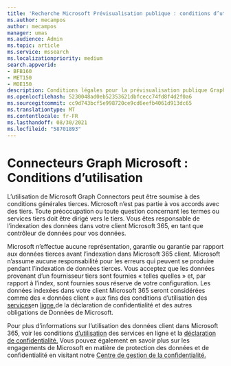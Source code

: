 ```yaml
---
title: 'Recherche Microsoft Prévisualisation publique : conditions d’utilisation'
ms.author: mecampos
author: mecampos
manager: umas
ms.audience: Admin
ms.topic: article
ms.service: mssearch
ms.localizationpriority: medium
search.appverid:
- BFB160
- MET150
- MOE150
description: Conditions légales pour la prévisualisation publique Graph connecteurs Microsoft Recherche Microsoft
ms.openlocfilehash: 5230048ad0eb52353621dbfcecc74fd8f4d2f0a6
ms.sourcegitcommit: cc9d743bcf5e998720ce9cd6eefb4061d913dc65
ms.translationtype: MT
ms.contentlocale: fr-FR
ms.lasthandoff: 08/30/2021
ms.locfileid: "58701893"
---
```

<!---Previous ms.author: anfowler --->

# <a name="microsoft-graph-connectors-terms-of-use"></a>Connecteurs Graph Microsoft : Conditions d’utilisation

L’utilisation de Microsoft Graph Connectors peut être soumise à des conditions générales tierces. Microsoft n’est pas partie à vos accords avec des tiers. Toute préoccupation ou toute question concernant les termes ou services tiers doit être dirigé vers le tiers. Vous êtes responsable de l’indexation des données dans votre client Microsoft 365, en tant que contrôleur de données pour vos données.

Microsoft n’effectue aucune représentation, garantie ou garantie par rapport aux données tierces avant l’indexation dans Microsoft 365 client.  Microsoft n’assume aucune responsabilité pour les erreurs qui peuvent se produire pendant l’indexation de données tierces.  Vous acceptez que les données provenant d’un fournisseur tiers sont fournies « telles quelles » et, par rapport à l’index, sont fournies sous réserve de votre configuration. Les données indexées dans votre client Microsoft 365 seront considérées comme des « données client » aux fins des conditions d’utilisation des [services](http://www.microsoftvolumelicensing.com/Downloader.aspx?documenttype=OST&lang=English)en [ligne,](https://privacy.microsoft.com/privacystatement)de la déclaration de confidentialité et des autres obligations de Données de Microsoft.

Pour plus d’informations sur l’utilisation des données client dans Microsoft 365, voir les conditions [d’utilisation](http://www.microsoftvolumelicensing.com/Downloader.aspx?documenttype=OST&lang=English) des services en ligne et la [déclaration de confidentialité.](https://privacy.microsoft.com/privacystatement) Vous pouvez également en savoir plus sur les engagements de Microsoft en matière de protection des données et de confidentialité en visitant notre [Centre de gestion de la confidentialité.](https://www.microsoft.com/trust-center)
